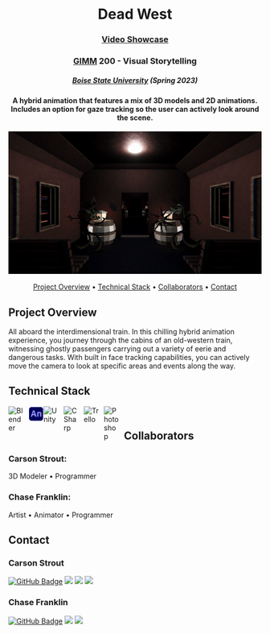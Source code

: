 <h1 align="center">
<br>
Dead West
</h1>

<h3 align="center"><a href="https://drive.google.com/file/d/12Q7eucmwFIlQ50oOr9kwIXYnB8xTB5Z0/view?usp=sharing">Video Showcase</a></h3>

<h3 align="center"><a href="https://www.boisestate.edu/gimm/">GIMM</a> 200 - Visual Storytelling </h3>
<h5 align="center"><a href="https://www.boisestate.edu/">Boise State University</a> (Spring 2023) </h5>

<h4 align="center">A hybrid animation that features a mix of 3D models and 2D animations. Includes an option for gaze tracking so the user can actively look around the scene.</h4>

![screenshot](img/DeadWest.png "A Thief's Dilemma")

<p align="center">
  <a href="#project-overview">Project Overview</a> •
  <a href="#technical-stack">Technical Stack</a> •
  <a href="#collaborators">Collaborators</a> •
  <a href="#contact">Contact</a>
</p>

## Project Overview

All aboard the interdimensional train. In this chilling hybrid animation experience, you journey through the cabins of an old-western train, witnessing ghostly passengers carrying out a variety of eerie and dangerous tasks. With built in face tracking capabilities, you can actively move the camera to look at specific areas and events along the way.

## Technical Stack

<img align="left" alt="Blender" width="30px" style="padding-right:10px;" src="https://cdn.jsdelivr.net/gh/devicons/devicon/icons/blender/blender-original.svg" />
<img align="left" alt="AdobeAnimate" width="30px" src="img/AnimateIcon.png" />
<img align="left" alt="Unity" width="30px" style="padding-right:10px;" src="https://cdn.jsdelivr.net/gh/devicons/devicon/icons/unity/unity-original.svg" />
<img align="left" alt="CSharp" width="30px" style="padding-right:10px;" src="https://cdn.jsdelivr.net/gh/devicons/devicon/icons/csharp/csharp-original.svg" />
<img align="left" alt="Trello" width="30px" style="padding-right:10px;" src="https://cdn.jsdelivr.net/gh/devicons/devicon/icons/python/python-original.svg" />
<img align="left" alt="Photoshop" width="30px" style="padding-right:10px;" src="https://cdn.jsdelivr.net/gh/devicons/devicon/icons/photoshop/photoshop-plain.svg" />

<br />

## Collaborators

<h3>Carson Strout:</h3>
<p>3D Modeler • Programmer</p>

<h3>Chase Franklin:</h3>
<p>Artist • Animator • Programmer</p>

## Contact

<h3>Carson Strout</h3>

[![GitHub Badge](https://img.shields.io/badge/GitHub-100000?style=for-the-badge&logo=github&logoColor=white)](https://github.com/CarsonStrout)
<a href="mailto:carson.strout42@gmail.com"><img src="https://img.shields.io/badge/Gmail-D14836?style=for-the-badge&logo=gmail&logoColor=white"></a> <a href="https://www.linkedin.com/in/carson-strout-45a681187/"><img src="https://img.shields.io/badge/LinkedIn-0077B5?style=for-the-badge&logo=linkedin&logoColor=white"></a>
 <a href="https://carsonstrout.github.io/"><img src="https://img.shields.io/badge/portfolio-0A0A0A?style=for-the-badge&logo=dev.to&logoColor=white"></a>

 <h3>Chase Franklin</h3>

[![GitHub Badge](https://img.shields.io/badge/GitHub-100000?style=for-the-badge&logo=github&logoColor=white)](https://github.com/ChaseFranklin)
<a href="mailto:chasepfranklin@gmail.com"><img src="https://img.shields.io/badge/Gmail-D14836?style=for-the-badge&logo=gmail&logoColor=white"></a> <a href="https://www.linkedin.com/in/chase-franklin-763a16158/"><img src="https://img.shields.io/badge/LinkedIn-0077B5?style=for-the-badge&logo=linkedin&logoColor=white"></a>
